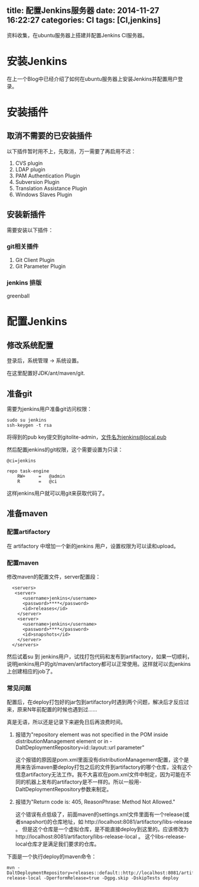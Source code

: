 title: 配置Jenkins服务器
date: 2014-11-27 16:22:27
categories: CI
tags: [CI,jenkins]
---

资料收集，在ubuntu服务器上搭建并配置Jenkins CI服务器。

<!--more-->

#  安装Jenkins

在上一个Blog中已经介绍了如何在ubuntu服务器上安装Jenkins并配置用户登录。


# 安装插件

## 取消不需要的已安装插件

以下插件暂时用不上，先取消，万一需要了再启用不迟：

1. CVS plugin
2. LDAP plugin
3. PAM Authentication Plugin
4. Subversion Plugin
5. Translation Assistance Plugin
6. Windows Slaves Plugin

## 安装新插件

需要安装以下插件：

### git相关插件

1. Git Client Plugin
2. Git Parameter Plugin

### jenkins 排版

greenball

### 

# 配置Jenkins

## 修改系统配置

登录后，系统管理 -> 系统设置。

在这里配置好JDK/ant/maven/git.

## 准备git

需要为jenkins用户准备git访问权限：

	sudo su jenkins
	ssh-keygen -t rsa

将得到的pub key提交到gitolite-admin，文件名为jenkins@local.pub

然后配置jenkins的git权限，这个需要设置为只读：

	@ci=jenkins
	
	repo task-engine
	    RW+     =   @admin 
	    R       =   @ci

这样jenkins用户就可以用git来获取代码了。

## 准备maven

### 配置artifactory

在 artifactory 中增加一个新的jenkins 用户，设置权限为可以读和upload。

### 配置maven

修改maven的配置文件，server配置段：

	  <servers>
	   <server>
	      <username>jenkins</username>
	      <password>****</password>
	      <id>releases</id>
	    </server>
	    <server>
	      <username>jenkins</username>
	      <password>****</password>
	      <id>snapshots</id>
	    </server>
	  </servers>

然后试着su 到 jenkins用户，试找打包代码和发布到artifactory，如果一切顺利，说明jenkins用户的git/maven/artifactory都可以正常使用。这样就可以去jenkins上创建相应的job了。

### 常见问题

配置后，在deploy打包好的jar包到artifactory时遇到两个问题，解决后才反应过来，原来N年前配置的时候也遇到过......

真是无语，所以还是记录下来避免日后再浪费时间。


1. 报错为"repository element was not specified in the POM inside distributionManagement element or in -DaltDeploymentRepository=id::layout::url parameter"
	
	这个报错的原因是pom.xml里面没有distributionManagement配置，这个是用来告诉maven要deploy打包之后的文件到artifactory的哪个仓库，没有这个信息artifactory无法工作。我不大喜欢在pom.xml文件中制定，因为可能在不同的机器上发布的artifactory是不一样的。所以一般用-DaltDeploymentRepository参数来制定。

2. 报错为"Return code is: 405, ReasonPhrase: Method Not Allowed."

	这个错误有点低级了，前面maven的settings.xml文件里面有一个release(或者snapshort)的仓库地址，如 http://localhost:8081/artifactory/libs-release 。 但是这个仓库是一个虚拟仓库，是不能直接deploy到这里的。应该修改为 http://localhost:8081/artifactory/libs-release-local 。 这个libs-release-local仓库才是满足我们要求的仓库。

下面是一个执行deploy的maven命令：

	mvn -DaltDeploymentRepository=releases::default::http://localhost:8081/artifactory/libs-release-local -DperformRelease=true -Dgpg.skip -DskipTests deploy